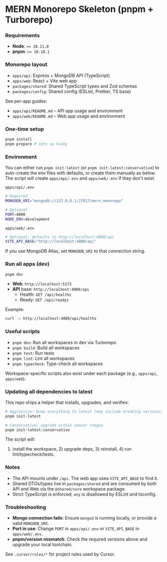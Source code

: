 # MERN Monorepo Skeleton (pnpm + Turborepo)

### Requirements

- **Node**: `>= 20.11.0`
- **pnpm**: `>= 10.18.1`

### Monorepo layout

- `apps/api`: Express + MongoDB API (TypeScript)
- `apps/web`: React + Vite web app
- `packages/shared`: Shared TypeScript types and Zod schemas
- `packages/config`: Shared config (ESLint, Prettier, TS base)

See per-app guides:

- `apps/api/README.md` – API app usage and environment
- `apps/web/README.md` – Web app usage and environment

### One‑time setup

```bash
pnpm install
pnpm prepare # sets up husky
```

### Environment

You can either run `pnpm init-latest` (or `pnpm init-latest:conservative`) to auto-create the env files with defaults, or create them manually as below. The script will create `apps/api/.env` and `apps/web/.env` if they don't exist.

`apps/api/.env`

```bash
# Required
MONGODB_URI="mongodb://127.0.0.1:27017/mern_monorepo"

# Optional
PORT=4000
NODE_ENV=development
```

`apps/web/.env`

```bash
# Optional; defaults to http://localhost:4000/api
VITE_API_BASE="http://localhost:4000/api"
```

If you use MongoDB Atlas, set `MONGODB_URI` to that connection string.

### Run all apps (dev)

```bash
pnpm dev
```

- **Web**: `http://localhost:5173`
- **API** base: `http://localhost:4000/api`
  - Health: `GET /api/healthz`
  - Ready: `GET /api/readyz`

Example:

```bash
curl -s http://localhost:4000/api/healthz
```

### Useful scripts

- `pnpm dev`: Run all workspaces in dev via Turborepo
- `pnpm build`: Build all workspaces
- `pnpm test`: Run tests
- `pnpm lint`: Lint all workspaces
- `pnpm typecheck`: Type-check all workspaces

Workspace-specific scripts also exist under each package (e.g., `apps/api`, `apps/web`).

### Updating all dependencies to latest

This repo ships a helper that installs, upgrades, and verifies:

```bash
# Aggressive: bump everything to latest (may include breaking versions)
pnpm init-latest

# Conservative: upgrade within semver ranges
pnpm init-latest:conservative
```

The script will:

1. install the workspace, 2) upgrade deps, 3) reinstall, 4) run lint/typecheck/tests.

### Notes

- The API mounts under `/api`. The web app uses `VITE_API_BASE` to find it.
- Shared DTOs/types live in `packages/shared` and are consumed by both API and Web via the `@shared/core` workspace package.
- Strict TypeScript is enforced; `any` is disallowed by ESLint and tsconfig.

### Troubleshooting

- **Mongo connection fails**: Ensure `mongod` is running locally, or provide a valid `MONGODB_URI`.
- **Port in use**: Change `PORT` in `apps/api/.env` or `VITE_API_BASE` in `apps/web/.env`.
- **pnpm/version mismatch**: Check the required versions above and upgrade your local toolchain.

See `.cursor/rules/*` for project rules used by Cursor.
